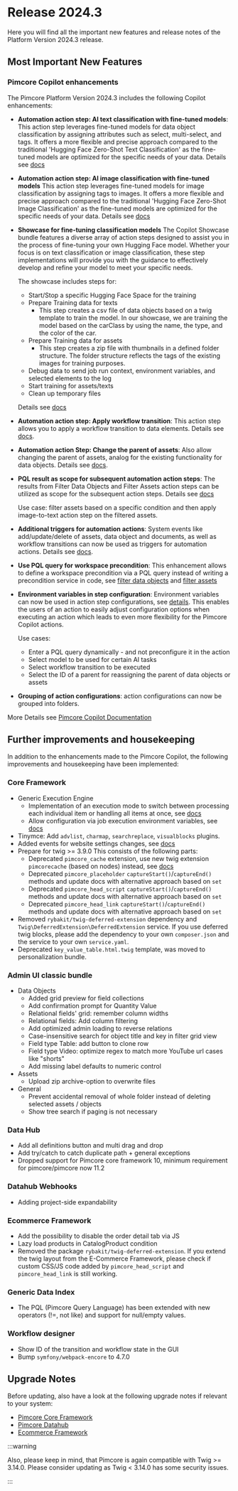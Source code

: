 # Release 2024.3
Here you will find all the important new features and release notes of the Platform Version 2024.3 release.

## Most Important New Features

### Pimcore Copilot enhancements

The Pimcore Platform Version 2024.3 includes the following Copilot enhancements:

- **Automation action step: AI text classification with fine-tuned models**:
  This action step leverages fine-tuned models for data object classification by assigning attributes such as
  select, multi-select, and tags. It offers a more flexible and precise approach compared to the traditional 'Hugging
  Face Zero-Shot Text Classification' as the fine-tuned models are optimized for the specific needs of your data.
  Details see [docs](https://pimcore.com/docs/platform/Copilot/Included_Actions/AI_Integrations_Powered_By_Hugging_Face/Hugging_Face_Text_Classification)

- **Automation action step: AI image classification with fine-tuned models**
  This action step leverages fine-tuned models for image classification by assigning tags to images. It offers a more
  flexible and precise approach compared to the traditional 'Hugging Face Zero-Shot Image Classification' as the
  fine-tuned models are optimized for the specific needs of your data.
  Details see [docs](https://pimcore.com/docs/platform/Copilot/Included_Actions/AI_Integrations_Powered_By_Hugging_Face/Hugging_Face_Image_Classification)

- **Showcase for fine-tuning classification models**
  The Copilot Showcase bundle features a diverse array of action steps designed to assist you in the process of
  fine-tuning your own Hugging Face model.
  Whether your focus is on text classification or image classification, these step implementations will provide you with
  the guidance to effectively develop and refine your model to meet your specific needs.

  The showcase includes steps for:
  - Start/Stop a specific Hugging Face Space for the training
  - Prepare Training data for texts
    - This step creates a csv file of data objects based on a twig template to train the model. In our showcase, we are
      training the model based on the carClass by using the name, the type, and the color of the car.
  - Prepare Training data for assets
    - This step creates a zip file with thumbnails in a defined folder structure. The folder structure reflects the tags
      of the existing images for training purposes.
  - Debug data to send job run context, environment variables, and selected elements to the log
  - Start training for assets/texts
  - Clean up temporary files

  Details see [docs](https://pimcore.com/docs/platform/Copilot_Showcases/Included_Actions/AI_Integrations_Powered_By_Hugging_Face/Hugging_Face_Fine-tune_Models)

- **Automation action step: Apply workflow transition**: This action step allows you to apply a workflow transition to 
  data elements. Details see [docs](https://pimcore.com/docs/platform/next/Copilot/Included_Actions/Change_Workflow_State).

- **Automation action Step: Change the parent of assets**: Also allow changing the parent of assets, analog for the existing 
  functionality for data objects. Details see [docs](https://pimcore.com/docs/platform/Copilot_Showcases/Included_Actions/Link_To_Parent).

- **PQL result as scope for subsequent automation action steps**: The results from Filter Data Objects and Filter Assets action 
  steps can be utilized as scope for the subsequent action steps.
  Details see [docs](https://pimcore.com/docs/platform/Copilot/Included_Actions/Filter_Data_Objects#detailed-configuration-options)

  Use case: filter assets based on a specific condition and then apply image-to-text action step on the filtered assets. 

- **Additional triggers for automation actions**: System events like add/update/delete of assets, data object and
  documents, as well as workflow transitions can now be used as triggers for automation actions. Details see
  [docs](https://pimcore.com/docs/platform/Copilot/Configuration/Automation_Actions/#event-triggers).

- **Use PQL query for workspace precondition**: This enhancement allows to define a workspace precondition via a PQL 
  query instead of writing a precondition service in code, see 
  [filter data objects](https://pimcore.com/docs/platform/Copilot/Included_Actions/Filter_Data_Objects#configuration-options)
  and [filter assets](https://pimcore.com/docs/platform/Copilot/Included_Actions/Filter_Assets#detailed-configuration-options)

- **Environment variables in step configuration**: Environment variables can now be used in action step configurations,
  see [details](https://pimcore.com/docs/platform/next/Pimcore/Development_Tools_and_Details/Generic_Execution_Engine/Jobs_and_Jobruns/Step_Configuration#configuration). 
  This enables the users of an action to easily adjust configuration options when executing an action which leads to even
  more flexibility for the Pimcore Copilot actions.

  Use cases:
  - Enter a PQL query dynamically - and not preconfigure it in the action
  - Select model to be used for certain AI tasks
  - Select workflow transition to be executed
  - Select the ID of a parent for reassigning the parent of data objects or assets

- **Grouping of action configurations**: action configurations can now be grouped into folders.

More Details see [Pimcore Copilot Documentation](https://pimcore.com/docs/platform/Copilot/)

## Further improvements and housekeeping

In addition to the enhancements made to the Pimcore Copilot, the following improvements and housekeeping have been
implemented:

### Core Framework
- Generic Execution Engine
    - Implementation of an execution mode to switch between processing each individual item or handling all items
      at once, see [docs](https://pimcore.com/docs/platform/Pimcore/Development_Tools_and_Details/Generic_Execution_Engine/Jobs_and_Jobruns/Step_Configuration#selection-processing-mode)
    - Allow configuration via job execution environment variables, see [docs](https://pimcore.com/docs/platform/Pimcore/Development_Tools_and_Details/Generic_Execution_Engine/Jobs_and_Jobruns/Step_Configuration#configuration)
- Tinymce: Add `advlist`, `charmap`, `searchreplace`, `visualblocks` plugins.
- Added events for website settings changes, see [docs](https://pimcore.com/docs/platform/Pimcore/Tools_and_Features/Website_Settings#events)
- Prepare for twig >= 3.9.0
  This consists of the following parts:
    - Deprecated `pimcore_cache` extension, use new twig extension `pimcorecache` (based on nodes) instead,
      see [docs](https://pimcore.com/docs/platform/Pimcore/MVC/Template/Template_Extensions/#pimcorecache)
    - Deprecated `pimcore_placeholder` `captureStart()`/`captureEnd()` methods and update docs with alternative approach
      based on `set`
    - Deprecated `pimcore_head_script` `captureStart()`/`captureEnd()` methods and update docs with alternative approach
      based on `set`
    - Deprecated `pimcore_head_link` `captureStart()`/`captureEnd()` methods and update docs with alternative approach
      based on `set`
- Removed `rybakit/twig-deferred-extension` dependency and `Twig\DeferredExtension\DeferredExtension` service. If you use
  deferred twig blocks, please add the dependency to your own `composer.json` and the service to your own `service.yaml`.
- Deprecated `key_value_table.html.twig` template, was moved to personalization bundle. 

### Admin UI classic bundle
- Data Objects
  - Added grid preview for field collections
  - Add confirmation prompt for Quantity Value
  - Relational fields' grid: remember column widths
  - Relational fields: Add column filtering
  - Add optimized admin loading to reverse relations
  - Case-insensitive search for object title and key in filter grid view
  - Field type Table: add button to clone row
  - Field type Video: optimize regex to match more YouTube url cases like "shorts"
  - Add missing label defaults to numeric control 
- Assets
  - Upload zip archive-option to overwrite files
- General
  - Prevent accidental removal of whole folder instead of deleting selected assets / objects
  - Show tree search if paging is not necessary

### Data Hub
- Add all definitions button and multi drag and drop
- Add try/catch to catch duplicate path + general exceptions
- Dropped support for Pimcore core framework 10, minimum requirement for pimcore/pimcore now 11.2

### Datahub Webhooks
- Adding project-side expandability

### Ecommerce Framework
- Add the possibility to disable the order detail tab via JS
- Lazy load products in CatalogProduct condition
- Removed the package `rybakit/twig-deferred-extension`. If you extend the twig layout from the E-Commerce Framework,
  please check if custom CSS/JS code added by `pimcore_head_script` and `pimcore_head_link` is still working.

### Generic Data Index
- The PQL (Pimcore Query Language) has been extended with new operators (!=, not like) and support for null/empty values.

### Workflow designer
- Show ID of the transition and workflow state in the GUI
- Bump `symfony/webpack-encore` to 4.7.0


## Upgrade Notes
Before updating, also have a look at the following upgrade notes if relevant to your system:
- [Pimcore Core Framework](https://pimcore.com/docs/platform/Pimcore/Installation_and_Upgrade/Upgrade_Notes/#pimcore-1140)
- [Pimcore Datahub](https://pimcore.com/docs/platform/Datahub/Installation_and_Upgrade/Upgrade_Notes#180)
- [Ecommerce Framework](https://pimcore.com/docs/platform/Ecommerce_Framework/Installation/Upgrade_Notes)


:::warning

Also, please keep in mind, that Pimcore is again compatible with Twig >= 3.14.0. Please consider updating as 
Twig < 3.14.0 has some security issues. 

:::